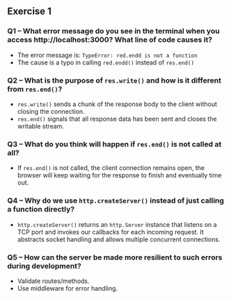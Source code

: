 ## Exercise 1

### Q1 – What error message do you see in the terminal when you access http://localhost:3000? What line of code causes it?  
- The error message is: `TypeError: red.endd is not a function`  
- The cause is a typo in calling `red.endd()` instead of `res.end()`  

### Q2 – What is the purpose of `res.write()` and how is it different from `res.end()`?  
- `res.write()` sends a chunk of the response body to the client without closing the connection.  
- `res.end()` signals that all response data has been sent and closes the writable stream.  

### Q3 – What do you think will happen if `res.end()` is not called at all?  
- If `res.end()` is not called, the client connection remains open, the browser will keep waiting for the response to finish and eventually time out.  

### Q4 – Why do we use `http.createServer()` instead of just calling a function directly?  
- `http.createServer()` returns an `http.Server` instance that listens on a TCP port and invokes our callbacks for each incoming request. It abstracts socket handling and allows multiple concurrent connections.  

### Q5 – How can the server be made more resilient to such errors during development?  
- Validate routes/methods.
- Use middleware for error handling.